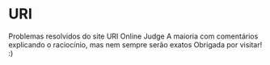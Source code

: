 # URI
Problemas resolvidos do site URI Online Judge 
A maioria com comentários explicando o raciocínio, 
mas nem sempre serão exatos
Obrigada por visitar! :) 
